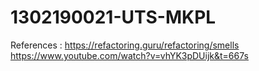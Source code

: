 # 1302190021-UTS-MKPL

References : 
https://refactoring.guru/refactoring/smells
https://www.youtube.com/watch?v=vhYK3pDUijk&t=667s
